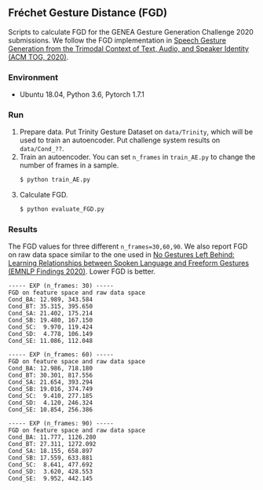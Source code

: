 ## Fréchet Gesture Distance (FGD)

Scripts to calculate FGD for the GENEA Gesture Generation Challenge 2020 submissions.
We follow the FGD implementation in [Speech Gesture Generation from the Trimodal Context of Text, Audio, and Speaker Identity (ACM TOG, 2020)](https://arxiv.org/abs/2009.02119).

### Environment
* Ubuntu 18.04, Python 3.6, Pytorch 1.7.1

### Run
1. Prepare data. Put Trinity Gesture Dataset on `data/Trinity`, which will be used to train an autoencoder. Put challenge system results on `data/Cond_??`. 
2. Train an autoencoder. You can set `n_frames` in `train_AE.py` to change the number of frames in a sample. 
   ```bash
   $ python train_AE.py
   ```
3. Calculate FGD.
   ```bash
   $ python evaluate_FGD.py
   ```

### Results
The FGD values for three different `n_frames=30,60,90`. We also report FGD on raw data space similar to the one used in [No Gestures Left Behind: Learning Relationships between Spoken Language and Freeform Gestures (EMNLP Findings 2020)](https://www.aclweb.org/anthology/2020.findings-emnlp.170.pdf). Lower FGD is better.
```text
----- EXP (n_frames: 30) -----
FGD on feature space and raw data space
Cond_BA: 12.989, 343.584
Cond_BT: 35.315, 395.650
Cond_SA: 21.402, 175.214
Cond_SB: 19.480, 167.150
Cond_SC:  9.970, 119.424
Cond_SD:  4.778, 106.149
Cond_SE: 11.086, 112.048

----- EXP (n_frames: 60) -----
FGD on feature space and raw data space
Cond_BA: 12.986, 718.180
Cond_BT: 30.301, 817.556
Cond_SA: 21.654, 393.294
Cond_SB: 19.016, 374.749
Cond_SC:  9.410, 277.185
Cond_SD:  4.120, 246.324
Cond_SE: 10.854, 256.386

----- EXP (n_frames: 90) -----
FGD on feature space and raw data space
Cond_BA: 11.777, 1126.280
Cond_BT: 27.311, 1272.092
Cond_SA: 18.155, 658.897
Cond_SB: 17.559, 633.881
Cond_SC:  8.641, 477.692
Cond_SD:  3.620, 428.553
Cond_SE:  9.952, 442.145
```
